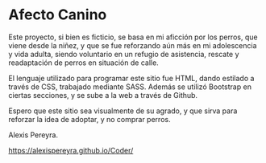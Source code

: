 # Afecto Canino
Este proyecto, si bien es ficticio, se basa en mi aficción por los perros, que viene desde la niñez, y que se fue reforzando aún más en mi adolescencia y vida adulta, siendo voluntario en un refugio de asistencia, rescate y readaptación de perros en situación de calle.

El lenguaje utilizado para programar este sitio fue HTML, dando estilado a través de CSS, trabajado mediante SASS. Además se utilizó Bootstrap en ciertas secciones, y se sube a la web a través de Github.

Espero que este sitio sea visualmente de su agrado, y que sirva para reforzar la idea de adoptar, y no comprar perros.

Alexis Pereyra.

https://alexispereyra.github.io/Coder/
